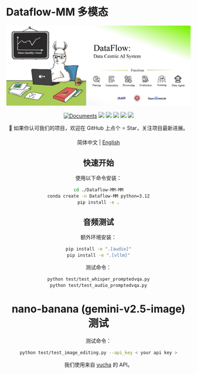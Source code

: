 # Dataflow-MM 多模态

<div align="center">
  <img src="./static/images/Face.jpg">

[![Documents](https://img.shields.io/badge/官方文档-单击此处-brightgreen?logo=read-the-docs)](https://OpenDCAI.github.io/Dataflow-MM-Doc/)
[![](https://img.shields.io/github/license/OpenDCAI/Dataflow-MM)](https://github.com/OpenDCAI/Dataflow-MM/blob/main/LICENSE)
[![](https://img.shields.io/github/stars/OpenDCAI/Dataflow-MM?style=social)](https://github.com/OpenDCAI/Dataflow-MM)
[![](https://img.shields.io/github/issues-raw/OpenDCAI/Dataflow-MM)](https://github.com/OpenDCAI/Dataflow-MM/issues)
[![](https://img.shields.io/github/contributors/OpenDCAI/Dataflow-MM)](https://github.com/OpenDCAI/Dataflow-MM/graphs/contributors)
[![](https://img.shields.io/github/repo-size/OpenDCAI/Dataflow-MM?color=green)](https://github.com/OpenDCAI/Dataflow-MM)

<!-- [![](https://img.shields.io/github/last-commit/OpenDCAI/Dataflow-MM)](https://github.com/OpenDCAI/Dataflow-MM/commits/main/) -->

🎉 如果你认可我们的项目，欢迎在 GitHub 上点个 ⭐ Star，关注项目最新进展。

简体中文 | [English](./README.md)

## 快速开始

使用以下命令安装：

```bash
cd ./Dataflow-MM-MM
conda create -n Dataflow-MM python=3.12
pip install -e .
```

## 音频测试

额外环境安装：

```bash
pip install -e ".[audio]"
pip install -e ".[vllm]"
```

测试命令：

```bash
python test/test_whisper_promptedvqa.py
python test/test_audio_promptedvqa.py
```

# nano-banana (gemini-v2.5-image) 测试

测试命令：

```bash
python test/test_image_editing.py --api_key < your api key >
```

我们使用来自 [yucha](http://123.129.219.111:3000/) 的 API。